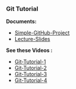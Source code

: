 ### Git Tutorial

**Documents:**

* [Simple-GitHub-Project](https://github.com/MMovasaghi/github.learn)
* [Lecture-Slides](https://github.com/MMovasaghi/github.learn/blob/master/Get%20Started%20with%20Git.pptx)

**See these Videos :**

* [Git-Tutorial-1](https://www.aparat.com/v/gE027)
* [Git-Tutorial-2](https://www.aparat.com/v/yNh5p)
* [Git-Tutorial-3](https://www.aparat.com/v/IpTvn)
* [Git-Tutorial-4](https://www.aparat.com/v/ObzKR)
